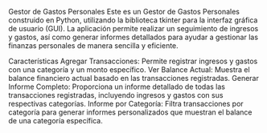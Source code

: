 Gestor de Gastos Personales
Este es un Gestor de Gastos Personales construido en Python, utilizando la biblioteca tkinter para la interfaz gráfica de usuario (GUI). La aplicación permite realizar un seguimiento de ingresos y gastos, así como generar informes detallados para ayudar a gestionar las finanzas personales de manera sencilla y eficiente.

Características
Agregar Transacciones: Permite registrar ingresos y gastos con una categoría y un monto específico.
Ver Balance Actual: Muestra el balance financiero actual basado en las transacciones registradas.
Generar Informe Completo: Proporciona un informe detallado de todas las transacciones registradas, incluyendo ingresos y gastos con sus respectivas categorías.
Informe por Categoría: Filtra transacciones por categoría para generar informes personalizados que muestran el balance de una categoría específica.
